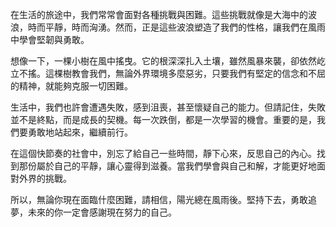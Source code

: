 在生活的旅途中，我們常常會面對各種挑戰與困難。這些挑戰就像是大海中的波浪，時而平靜，時而洶湧。然而，正是這些波浪塑造了我們的性格，讓我們在風雨中學會堅韌與勇敢。

想像一下，一棵小樹在風中搖曳。它的根深深扎入土壤，雖然風暴來襲，卻依然屹立不搖。這棵樹教會我們，無論外界環境多麼惡劣，只要我們有堅定的信念和不屈的精神，就能夠克服一切困難。

生活中，我們也許會遭遇失敗，感到沮喪，甚至懷疑自己的能力。但請記住，失敗並不是終點，而是成長的契機。每一次跌倒，都是一次學習的機會。重要的是，我們要勇敢地站起來，繼續前行。

在這個快節奏的社會中，別忘了給自己一些時間，靜下心來，反思自己的內心。找到那份屬於自己的平靜，讓心靈得到滋養。當我們學會與自己和解，才能更好地面對外界的挑戰。

所以，無論你現在面臨什麼困難，請相信，陽光總在風雨後。堅持下去，勇敢追夢，未來的你一定會感謝現在努力的自己。